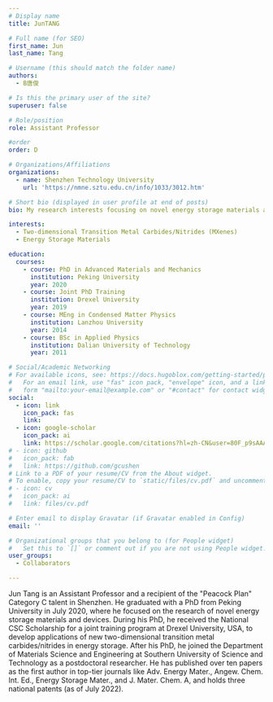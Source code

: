```yaml
---
# Display name
title: JunTANG

# Full name (for SEO)
first_name: Jun
last_name: Tang

# Username (this should match the folder name)
authors:
  - B唐俊

# Is this the primary user of the site?
superuser: false

# Role/position
role: Assistant Professor

#order
order: D

# Organizations/Affiliations
organizations:
  - name: Shenzhen Technology University
    url: 'https://nmne.sztu.edu.cn/info/1033/3012.htm'

# Short bio (displayed in user profile at end of posts)
bio: My research interests focusing on novel energy storage materials and devices.

interests:
  - Two-dimensional Transition Metal Carbides/Nitrides (MXenes)
  - Energy Storage Materials

education:
  courses:
    - course: PhD in Advanced Materials and Mechanics
      institution: Peking University
      year: 2020
    - course: Joint PhD Training
      institution: Drexel University
      year: 2019
    - course: MEng in Condensed Matter Physics
      institution: Lanzhou University
      year: 2014
    - course: BSc in Applied Physics
      institution: Dalian University of Technology
      year: 2011

# Social/Academic Networking
# For available icons, see: https://docs.hugoblox.com/getting-started/page-builder/#icons
#   For an email link, use "fas" icon pack, "envelope" icon, and a link in the
#   form "mailto:your-email@example.com" or "#contact" for contact widget.
social:
  - icon: link
    icon_pack: fas
    link: 
  - icon: google-scholar
    icon_pack: ai
    link: https://scholar.google.com/citations?hl=zh-CN&user=80F_p9sAAAAJ
# - icon: github
#   icon_pack: fab
#   link: https://github.com/gcushen
# Link to a PDF of your resume/CV from the About widget.
# To enable, copy your resume/CV to `static/files/cv.pdf` and uncomment the lines below.
# - icon: cv
#   icon_pack: ai
#   link: files/cv.pdf

# Enter email to display Gravatar (if Gravatar enabled in Config)
email: ''

# Organizational groups that you belong to (for People widget)
#   Set this to `[]` or comment out if you are not using People widget.
user_groups:
  - Collaborators

---
```


Jun Tang is an Assistant Professor and a recipient of the "Peacock Plan" Category C talent in Shenzhen. He graduated with a PhD from Peking University in July 2020, where he focused on the research of novel energy storage materials and devices. During his PhD, he received the National CSC Scholarship for a joint training program at Drexel University, USA, to develop applications of new two-dimensional transition metal carbides/nitrides in energy storage. After his PhD, he joined the Department of Materials Science and Engineering at Southern University of Science and Technology as a postdoctoral researcher. He has published over ten papers as the first author in top-tier journals like Adv. Energy Mater., Angew. Chem. Int. Ed., Energy Storage Mater., and J. Mater. Chem. A, and holds three national patents (as of July 2022).
